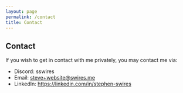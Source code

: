 ```yaml
---
layout: page
permalink: /contact
title: Contact
---
```


## Contact

If you wish to get in contact with me privately, you may contact me via:

- Discord: sswires
- Email: [steve+website@swires.me](mailto:steve+website@swires.me)
- LinkedIn: https://linkedin.com/in/stephen-swires